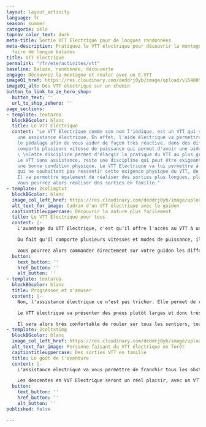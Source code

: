```yaml
---
layout: layout_activity
language: fr
season: summer
categorie: Vélo
topnav_color_text: dark
meta-title: Sortie VTT Electrique pour de longues randonnées
meta-description: Pratiquez le VTT électrique pour découvrir la montagne à vélo et
  faire de longue balades
title: VTT Electrique
permalink: "/fr/ete/activites/vtt"
baseline: Balade, randonnée, découverte
engage: Découvrez la montagne et rouler avec un E-VTT
image01_href: https://res.cloudinary.com/deddrj0yb/image/upload/v1648055624/website/summer/julian-hochgesang-jyoTLVMv9So-unsplash.jpg
image01_alt: Des VTT électrique sur un chemin
button_to_link_to_ze_hero_shop:
  button_text: ''
  url_to_shop_zehero: ''
page_sections:
- template: textarea
  blockBGcolor: blanc
  title: Le VTT Electrique
  content: "Le VTT Electrique comme son nom l'indique, est un VTT qui va comporter
    une assistance électrique. En effet, l'aide électrique va permettre d'assister
    le pédalage afin de vous aider de façon très réactive, dans des difficultés. Il
    comporte plusieurs vitesse de puissance qui permet d'avoir une aide plus importante.
    \ \nCette discipline permet d'élargir la pratique du VTT au plus grand nombre.
    Le VTT sans assistance, reste une discipline qui peut être exigeante, qui demande
    une bonne condition physique. Le VTT Electrique va lui permettre à des personnes
    qui ne souhaitent pas ressentir cette exigence physique du VTT, de partir en balade.
    Il va permettre également de réaliser des sorties plus longues, plus facilement.
    Vous pourrez alors réaliser des sorties en famille."
- template: 2colimgtxt
  blockBGcolor: blanc
  image_col_left_href: https://res.cloudinary.com/deddrj0yb/image/upload/v1648055580/website/summer/markus-spiske-B80FcaDLWCc-unsplash.jpg
  alt_text_for_image: Cadran d'un VTT électrique avec le guidon
  captiontitleuppercase: Découvrir la nature plus facilement
  title: Le VTT Electrique pour tous
  content: |-
    L'avantage du VTT Electrique, c'est qu'il offre l'accès au VTT à un très large public. Son assistance permet d'ouvrir les possibilités de sorties longues, d'accéder à des lieux trop dur physiquement en VTT basique.

    Du fait qu'il comporte plusieurs vitesses et modes de puissance, il permet de jauger, en fonction de l'intensité que vous voulez mettre, sa vitesse. Si vous pédalez en puissance 1, la sortie sera très "sport", plus exigeante. La puissance maximale, elle va vous aider énormément mais la batterie se videra beaucoup plus vite. Par contre, l'aide de la puissance du VTT Electrique s'arrête à partir de 25km/h. Il faut trouver le bon équilibre entre l'assistance électrique, le pédalage, la difficulté, l'effort musculaire ainsi que l'économie de la batterie. L'inconvénient de ce VTT est que si votre batterie est à plat, le VTT est vraiment très lourd, il sera alors très difficile de grimper une côte sans assistance.

    Vous pourrez alors commander directement sur votre guidon les différents modes de puissance pour l'assistance électrique.
  button:
    text_button: ''
    href_button: ''
    alt_button: ''
- template: textarea
  blockBGcolor: blanc
  title: Progresser et s'amuser
  content: |-
    Non, l'assistance électrique ce n'est pas tricher. Elle permet de réussir des ascensions, des randonnées avec beaucoup plus de dénivelé et de kilomètres, à des personnes qui auraient plus réticent avec un VTT normal. Elle permet de progresser en VTT, de comprendre comment bien grimper, gérer ses vitesses et ses plateaux. C'est également un excellent moyen de découvrir la montagne pour des personnes qui ne veulent pas avoir une activité trop exigeante physiquement.

    Le VTT électrique va présenter des pneus plutôt larges et donc très stables. Vous pourrez descendre plus sereinement des chemins de cailloux techniques. Le poids plus important d'un VTT électrique que d'un VTT classique, sera réparti vers le bas au centre du cadre. Cela apporter aussi plus de stabilité au VTT.

    Il sera alors très confortable de rouler sur tous les sentiers, tous les types de terrains. Peu importe le dénivelé, les difficultés du passage et sa technicité, avec le VTT Electrique vous pourrez passer sans problème.
- template: 2coltxtimg
  blockBGcolor: blanc
  image_col_left_href: https://res.cloudinary.com/deddrj0yb/image/upload/v1648055609/website/summer/luca-beani-ht1qetmbaxs-unsplash.jpg
  alt_text_for_image: Personne faisant du VTT électrique en forêt
  captiontitleuppercase: Des sorties VTT en famille
  title: Le goût de l'aventure
  content: |-
    L'assistance électrique va vous permettre de franchir tous les obstacles et terrains. Vous pourrez alors vous concentrer pleinement sur votre trajectoire et le chemin sur lequel vous roulez.

    Les descentes en VVT Electrique seront un réel plaisir, avec un VTT qui sera stable, très joueur, rapide et maniable. Il permet "d'effacer" les grandes différences de niveau dans un groupe. Cela permet de partir dans un groupe beaucoup plus homogène qu'en VTT classique. Le goût de l'aventure ne fait que commencer et les sorties en VTT Electrique vous emmèneront découvrir de nouvelles expériences.
  button:
    text_button: ''
    href_button: ''
    alt_button: ''
published: false

---
```

